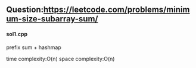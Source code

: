 ## Question:https://leetcode.com/problems/minimum-size-subarray-sum/

#### sol1.cpp
prefix sum + hashmap

time complexity:O(n)
space complexity:O(n)


